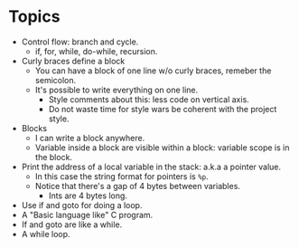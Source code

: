 # Topics

* Control flow: branch and cycle.
  * if, for, while, do-while, recursion.
* Curly braces define a block
  * You can have a block of one line w/o curly braces, remeber the semicolon.
  * It's possible to write everything on one line.
    * Style comments about this: less code on vertical axis.
    * Do not waste time for style wars be coherent with the project style.
* Blocks
  * I can write a block anywhere.
  * Variable inside a block are visible within a block: variable scope is in the block.
* Print the address of a local variable in the stack: a.k.a a pointer value.
  * In this case the string format for pointers is `%p`.
  * Notice that there's a gap of 4 bytes between variables.
    * Ints are 4 bytes long.
* Use if and goto for doing a loop.
* A "Basic language like" C program.
* If and goto are like a while.
* A while loop.
